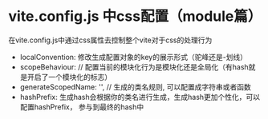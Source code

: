 # vite.config.js 中css配置（module篇）

在vite.config.js中通过css属性去控制整个vite对于css的处理行为
- localConvention: 修改生成配置对象的key的展示形式（驼峰还是-划线）
- scopeBehaviour: // 配置当前的模块化行为是模块化还是全局化（有hash就是开启了一个模块化的标志）
- generateScopedName: '', // 生成的类名规则, 可以配置成字符串或者函数
- hashPrefix: 生成hash会根据你的类名进行生成，生成hash更加个性化，可以配置hashPrefix， 参与到最终的hash中